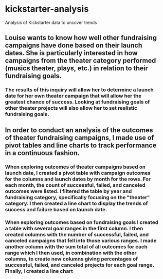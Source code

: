 # kickstarter-analysis
Analysis of Kickstarter data to uncover trends

## Louise wants to know how well other fundraising campaigns have done based on their launch dates. She is particularly interested in how campaigns from the theater category performed (musics theater, plays, etc.) in relation to their fundraising goals.

### The results of this inquiry will allow her to determine a launch date for her own theater campaign that will allow her the greatest chance of success. Looking at fundraising goals of other theater projects will also allow her to set realistic fundraising goals.

## In order to conduct an analysis of the outcomes of theater fundraising campaigns, I made use of pivot tables and line charts to track performance in a continuous fashion.

### When exploring outcomes of theater campaigns based on launch date, I created a pivot table with campaign outcomes for the columns and launch dates by month for the rows. For each month, the count of successful, failed, and canceled outcomes were listed. I filtered the table by year and fundraising category, specifically focusing on the "theater" category. I then created a line chart to display the trends of success and failure based on launch date.

### When exploring outcomes based on fundraising goals I created a table with several goal ranges in the first column. I then created columns with the number of successful, failed, and canceled campaigns that fell into those various ranges. I made another column with the sum total of all outcomes for each range which I then used, in combination with the other columns, to create new columns giving percentages of successful, failed, and canceled projects for each goal range. Finally, I created a line chart 
